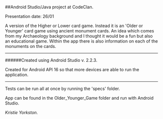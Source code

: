 ##Android Studio/Java project at CodeClan.

Presentation date: 26/01

A version of the Higher or Lower card game.  Instead it is an 'Older or Younger' card game using ancient monument cards.
An idea which comes from my Archaeology background and I thought it would be a fun but also an educational game.  Within the app there is also information on each of the monuments on the cards.

____

######Created using Android Studio v. 2.2.3.

Created for Android API 16 so that more devices are able to run the application.

____

Tests can be run all at once by running the 'specs' folder.

App can be found in the Older_Younger_Game folder and run with Android Studio.


*Kristie Yorkston.*
